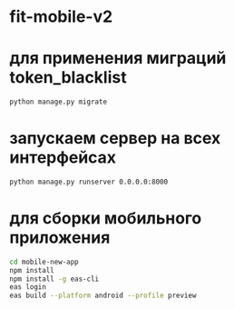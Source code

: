 # fit-mobile-v2


 # для применения миграций token_blacklist
 ```bash
python manage.py migrate 
``` 

# запускаем сервер на всех интерфейсах
```bash 
python manage.py runserver 0.0.0.0:8000  
``` 
<!-- Для сборки мобильного приложения -->

# для сборки мобильного приложения
```bash
cd mobile-new-app
npm install
npm install -g eas-cli
eas login
eas build --platform android --profile preview
```

